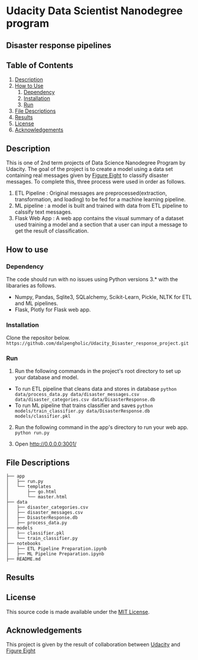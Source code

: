 # Udacity Data Scientist Nanodegree program
## Disaster response pipelines

## Table of Contents
1. [Description](#description)
2. [How to Use](#how_to_use)
    1. [Dependency](#dependency)
    2. [Installation](#installation)
    3. [Run](#run)
3. [File Descriptions](#file_description)
4. [Results](#results)
5. [License](#license)
6. [Acknowledgements](#acknowledgements)

## Description <a name="description"></a>

This is one of 2nd term projects of Data Science Nanodegree Program by Udacity. The goal of the project is to create a model using a data set containing real messages given by [Figure Eight](https://www.figure-eight.com) to classify disaster messages. To complete this, three process were used in order as follows.

1. ETL Pipeline : Original messages are preprocessed(extraction, transformation, and loading) to be fed for a machine learning pipeline.
2. ML pipeline : a model is built and trained with data from ETL pipeline to calssify text messages.
3. Flask Web App : A web app contains the visual summary of a dataset used training a model and a section that a user can input a message to get the result of classification.


## How to use<a name="how_to_use"></a>
### Dependency<a name="dependency"></a>
The code should run with no issues using Python versions 3.* with the libararies as follows.
- Numpy, Pandas, Sqlite3, SQLalchemy, Scikit-Learn, Pickle, NLTK  for ETL and ML pipelines.
- Flask, Plotly for Flask web app.

### Installation<a name="installation"></a>
Clone the repositor below.
`https://github.com/dalpengholic/Udacity_Disaster_response_project.git`

### Run<a name="run"></a>
1. Run the following commands in the project's root directory to set up your database and model.

- To run ETL pipeline that cleans data and stores in database
`python data/process_data.py data/disaster_messages.csv data/disaster_categories.csv data/DisasterResponse.db`
- To run ML pipeline that trains classifier and saves
`python models/train_classifier.py data/DisasterResponse.db models/classifier.pkl`

2. Run the following command in the app's directory to run your web app.
`python run.py`

3. Open http://0.0.0.0:3001/ 
        

## File Descriptions<a name="file_description"></a>
```
├── app
│   ├── run.py
│   └── templates
│       ├── go.html
│       └── master.html
├── data
│   ├── disaster_categories.csv
│   ├── disaster_messages.csv
│   ├── DisasterResponse.db
│   ├── process_data.py
├── models
│   ├── classifier.pkl
│   └── train_classifier.py
├── notebooks
│   ├── ETL Pipeline Preparation.ipynb
│   ├── ML Pipeline Preparation.ipynb
├── README.md
```

## Results<a name="results"></a>

## License<a name="license"></a>
This source code is made available under the [MIT License](https://github.com/dalpengholic/Udacity_ML_Titanic_survivors/blob/master/LICENSE).

## Acknowledgements<a name="acknowledgements"></a>
This project is given by the result of collaboration between [Udacity](https://www.udacity.com) and [Figure Eight](https://www.figure-eight.com)

